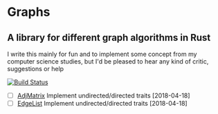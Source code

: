 # Graphs

## A library for different graph algorithms in Rust

I write this mainly for fun and to implement some concept from my computer science studies, but I'd be pleased to hear any kind of critic, suggestions or help

[![Build Status](https://travis-ci.org/AntonHermann/graphs.svg?branch=master)](https://travis-ci.org/AntonHermann/graphs)

- [ ] [AdjMatrix](./src/graphs/adj_matrix.rs) Implement undirected/directed traits [2018-04-18]
- [ ] [EdgeList](./src/graphs/edge_list.rs) Implement undirected/directed traits [2018-04-18]